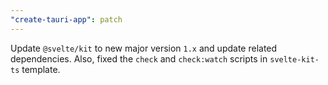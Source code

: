 ```yaml
---
"create-tauri-app": patch
---
```


Update `@svelte/kit` to new major version `1.x` and update related dependencies. Also, fixed the `check` and `check:watch` scripts in `svelte-kit-ts` template.
